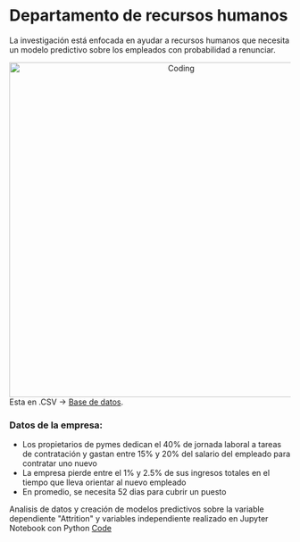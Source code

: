 # Departamento de recursos humanos
La investigación está enfocada en ayudar a recursos humanos que necesita un modelo predictivo sobre los empleados con probabilidad a renunciar. 

<div style="text-align: center;">
    <img align="right" alt="Coding" width="600" src="https://camo.githubusercontent.com/4428f04253fd9c9defa589c8b34df5e209cf86abd89f9ac1486eac7a6fbf4842/68747470733a2f2f7777772e62697a6e656f2e636f6d2f626c6f672f77702d636f6e74656e742f75706c6f6164732f323032302f30332f656a656d706c6f2d67657374696f6e2d7265637572736f732d68756d616e6f732d383130783435352e77656270">
</div>

Esta en .CSV -> [Base de datos](https://github.com/bastianastudillo98/Projects-Data-Science-/blob/main/HumanResources/Human_Resources.csv).

### Datos de la empresa:
* Los propietarios de pymes dedican el 40% de jornada laboral a tareas de contratación y gastan entre 15% y 20% del salario del empleado para contratar uno nuevo 
* La empresa pierde entre el 1% y 2.5% de sus ingresos totales en el tiempo que lleva orientar al nuevo empleado 
* En promedio, se necesita 52 dias para cubrir un puesto

Analisis de datos y creación de modelos predictivos sobre la variable dependiente "Attrition"  y variables independiente realizado en Jupyter Notebook con Python [Code](https://github.com/bastianastudillo98/Projects-Data-Science-/blob/main/HumanResources/Recursos%20Humanos.ipynb)  

